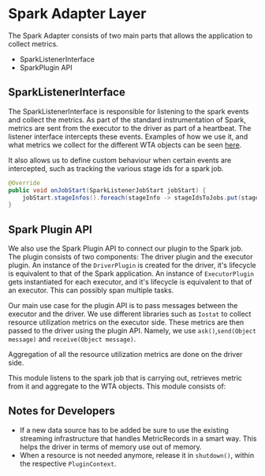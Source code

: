 # Spark Adapter Layer

The Spark Adapter consists of two main parts that allows the application to collect metrics.
- SparkListenerInterface
- SparkPlugin API

## SparkListenerInterface

The SparkListenerInterface is responsible for listening to the spark events and collect the metrics. As part of the
standard instrumentation of Spark, metrics are sent from the executor to the driver as part of a heartbeat. The listener interface
intercepts these events. Examples of how we use it, and what metrics we collect for the different WTA objects can be seen [here](/src/main/java/com/asml/apa/wta/spark/listener).

It also allows us to define custom behaviour when certain events are intercepted, such as tracking the various stage ids for a spark job.

```java
@Override
public void onJobStart(SparkListenerJobStart jobStart) {
    jobStart.stageInfos().foreach(stageInfo -> stageIdsToJobs.put(stageInfo.stageId(), jobStart.jobId()));
}
```

## Spark Plugin API
We also use the Spark Plugin API to connect our plugin to the Spark job. The plugin consists of two components: The driver plugin and the executor plugin.
An instance of the `DriverPlugin` is created for the driver, it's lifecycle is equivalent to that of the Spark application. An instance of `ExecutorPlugin` gets instantiated
for each executor, and it's lifecycle is equivalent to that of an executor. This can possibly span multiple tasks.

Our main use case for the plugin API is to pass messages between the executor and the driver. We use different libraries such as `Iostat` to collect resource
utilization metrics on the executor side. These metrics are then passed to the driver using the plugin API. Namely, we use `ask()`,`send(Object message)` and `receive(Object message)`.

Aggregation of all the resource utilization metrics are done on the driver side.

This module listens to the spark job that is carrying out, retrieves metric from it and
aggregate to the WTA objects. This module consists of:


## Notes for Developers
- If a new data source has to be added be sure to use the existing streaming infrastructure that handles MetricRecords in a smart way. This helps the driver in terms of memory use out of memory.
- When a resource is not needed anymore, release it in `shutdown()`, within the respective `PluginContext`.
